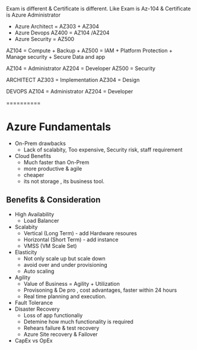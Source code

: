 

Exam is different & Certificate is different. 
Like Exam is Az-104 & Certificate is Azure Administrator 


- Azure Architect = AZ303 + AZ304
- Azure Devops AZ400 = AZ104 /AZ204
- Azure Security = AZ500 



AZ104 = Compute + Backup + 
AZ500 = IAM + Platform Protection + Manage security + Secure Data and app

AZ104 = Administrator
AZ204 = Developer
AZ500 = Security 

ARCHITECT
AZ303 = Implementation 
AZ304 = Design

DEVOPS
AZ104 = Administrator
AZ204 = Developer

==========
# Azure Fundamentals

- On-Prem drawbacks 
  - Lack of scalabity, Too expensive, Security risk, staff requirement 
- Cloud Benefits
  - Much faster than On-Prem
  - more productive & agile
  - cheaper 
  - its not storage , its business tool.

## Benefits & Consideration 
- High Availability 
  - Load Balancer
- Scalabity
  - Vertical (Long Term) - add Hardware resoures
  - Horizontal (Short Term) - add instance
  - VMSS (VM Scale Set)
- Elasticity
  - Not only scale up but scale down
  - avoid over and under provisioning 
  - Auto scaling
- Agility
  - Value of Business = Agility + Utilization
  - Provisoning & De pro , cost advantages, faster within 24 hours 
  - Real time planning and execution. 
- Fault Tolerance 
- Disaster Recovery 
  - Loss of app functionaliy
  - Detemine how much functionality is required
  - Rehears failure & test recovery 
  - Azure Site recovery & Failover 
- CapEx vs OpEx 











